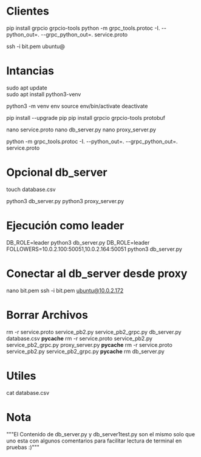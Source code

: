 # Clientes
pip install grpcio grpcio-tools
python -m grpc_tools.protoc -I. --python_out=. --grpc_python_out=. service.proto


ssh -i bit.pem ubuntu@<private-ip-of-database-instance>

# Intancias
sudo apt update  
sudo apt install python3-venv

python3 -m venv env
source env/bin/activate
deactivate

pip install --upgrade pip
pip install grpcio grpcio-tools protobuf

nano service.proto
nano db_server.py
nano proxy_server.py

python -m grpc_tools.protoc -I. --python_out=. --grpc_python_out=. service.proto

# Opcional db_server
touch database.csv

python3 db_server.py
python3 proxy_server.py

# Ejecución como leader
DB_ROLE=leader python3 db_server.py
DB_ROLE=leader FOLLOWERS=10.0.2.100:50051,10.0.2.164:50051 python3 db_server.py


# Conectar al db_server desde proxy
nano bit.pem
ssh -i bit.pem ubuntu@10.0.2.172


# Borrar Archivos
 rm -r service.proto service_pb2.py service_pb2_grpc.py db_server.py database.csv __pycache__
  rm -r service.proto service_pb2.py service_pb2_grpc.py proxy_server.py  __pycache__
  rm -r service.proto service_pb2.py service_pb2_grpc.py __pycache__
  rm db_server.py

  # Utiles
  cat database.csv

  # Nota
  """El Contenido de db_server.py y db_server1test.py son el mismo solo que uno esta con algunos comentarios para facilitar lectura de terminal en pruebas :)"""